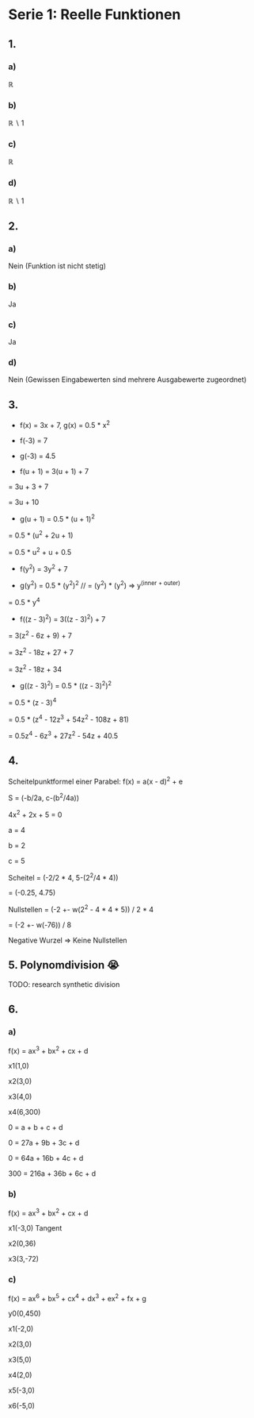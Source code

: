# Serie 1: Reelle Funktionen

## 1.

### a)

$\mathbb{R}$

### b)

$\mathbb{R} \backslash 1$

### c)

$\mathbb{R}$

### d)

$\mathbb{R} \backslash 1$

## 2.

### a)

Nein (Funktion ist nicht stetig)

### b)

Ja

### c)

Ja

### d)

Nein (Gewissen Eingabewerten sind mehrere Ausgabewerte zugeordnet)

## 3.

- f(x) = 3x + 7, g(x) = 0.5 * x<sup>2</sup>

- f(-3) = 7

- g(-3) = 4.5

- f(u + 1) = 3(u + 1) + 7

= 3u + 3 + 7

= 3u + 10

- g(u + 1) = 0.5 * (u + 1)<sup>2</sup>

= 0.5 * (u<sup>2</sup> + 2u + 1)

= 0.5 * u<sup>2</sup> + u + 0.5

- f(y<sup>2</sup>) = 3y<sup>2</sup> + 7

- g(y<sup>2</sup>) = 0.5 * (y<sup>2</sup>)<sup>2</sup> // = (y<sup>2</sup>) * (y<sup>2</sup>) => y<sup>(inner + outer)</sup>

= 0.5 * y<sup>4</sup>

- f((z - 3)<sup>2</sup>) = 3((z - 3)<sup>2</sup>) + 7

= 3(z<sup>2</sup> - 6z + 9) + 7

= 3z<sup>2</sup> - 18z + 27 + 7

= 3z<sup>2</sup> - 18z + 34

- g((z - 3)<sup>2</sup>) = 0.5 * ((z - 3)<sup>2</sup>)<sup>2</sup>

= 0.5 * (z - 3)<sup>4</sup>

= 0.5 * (z<sup>4</sup> - 12z<sup>3</sup> + 54z<sup>2</sup> - 108z + 81)

= 0.5z<sup>4</sup> - 6z<sup>3</sup> + 27z<sup>2</sup> - 54z + 40.5

## 4.

Scheitelpunktformel einer Parabel: f(x) = a(x - d)<sup>2</sup> + e

S = (-b/2a, c-(b<sup>2</sup>/4a))

4x<sup>2</sup> + 2x + 5 = 0

a = 4

b = 2

c = 5

Scheitel = (-2/2 * 4, 5-(2<sup>2</sup>/4 * 4))

= (-0.25, 4.75)

Nullstellen = (-2 +- w(2<sup>2</sup> - 4 * 4 * 5)) / 2 * 4

= (-2 +- w(-76)) / 8

Negative Wurzel => Keine Nullstellen

## 5. Polynomdivision :sob:

TODO: research synthetic division

## 6.

### a)

f(x) = ax<sup>3</sup> + bx<sup>2</sup> + cx + d

x1(1,0)

x2(3,0)

x3(4,0)

x4(6,300)

0 = a + b + c + d

0 = 27a + 9b + 3c + d

0 = 64a + 16b + 4c + d

300 = 216a + 36b + 6c + d

### b)

f(x) = ax<sup>3</sup> + bx<sup>2</sup> + cx + d

x1(-3,0) Tangent

x2(0,36)

x3(3,-72)

### c)

f(x) = ax<sup>6</sup> + bx<sup>5</sup> + cx<sup>4</sup> + dx<sup>3</sup> + ex<sup>2</sup> + fx + g

y0(0,450)

x1(-2,0)

x2(3,0)

x3(5,0)

x4(2,0)

x5(-3,0)

x6(-5,0)
